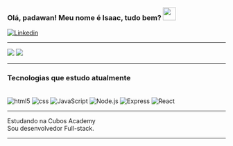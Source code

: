 <h3>Olá, padawan! Meu nome é Isaac, tudo bem? <img src="https://www.clipartmax.com/png/full/31-312689_bb-8-by-coulden2017dx-on-deviantart-bb8-star-wars-vector.png" width="30px"></h3>

[![Linkedin](https://img.shields.io/badge/LinkedIn-0077B5?style=for-the-badge&logo=linkedin&logoColor=white)](https://www.linkedin.com/in/isaac-jbs/)

<hr>

<img align='+' src="https://github-readme-stats.vercel.app/api?username=IsaacJBS&show_icons=true&title_color=783c00&text_color=af552e&icon_color=783c00&bg_color=f8efd4&cache_seconds=2300">

<img src="https://img.shields.io/static/v1?label=Overview&message=Isaac Jordão&color=f8efd4&style=for-the-badge&logo=GitHub">

<hr>

<h3> Tecnologias que estudo atualmente </h3>

<div style= 'display: inline_block'><br>
<img align='center' alt= 'html5' src='https://img.shields.io/badge/HTML5-E34F26?style=for-the-badge&logo=html5&logoColor=white'>
<img align='center' alt= 'css' src='https://img.shields.io/badge/CSS3-1572B6?style=for-the-badge&logo=css3&logoColor=white'>
<img align='center' alt= 'JavaScript' src='https://img.shields.io/badge/JavaScript-F7DF1E?style=for-the-badge&logo=javascript&logoColor=black'>
<img align='center' alt= 'Node.js' src='https://img.shields.io/badge/Node.js-43853D?style=for-the-badge&logo=node.js&logoColor=white'>
<img align='center' alt= 'Express' src='https://img.shields.io/badge/Express.js-404D59?style=for-the-badge'>
<img align='center' alt= 'React' src='https://img.shields.io/badge/React-20232A?style=for-the-badge&logo=react&logoColor=61DAFB'>

</div>
<hr>

<p>
Estudando na Cubos Academy<br/>
Sou desenvolvedor Full-stack.
</p>
<hr>

